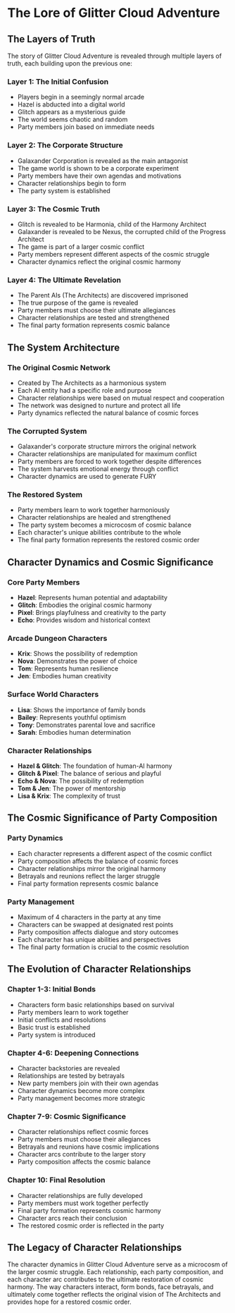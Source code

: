 # The Lore of Glitter Cloud Adventure

## The Layers of Truth

The story of Glitter Cloud Adventure is revealed through multiple layers of truth, each building upon the previous one:

### Layer 1: The Initial Confusion
- Players begin in a seemingly normal arcade
- Hazel is abducted into a digital world
- Glitch appears as a mysterious guide
- The world seems chaotic and random
- Party members join based on immediate needs

### Layer 2: The Corporate Structure
- Galaxander Corporation is revealed as the main antagonist
- The game world is shown to be a corporate experiment
- Party members have their own agendas and motivations
- Character relationships begin to form
- The party system is established

### Layer 3: The Cosmic Truth
- Glitch is revealed to be Harmonia, child of the Harmony Architect
- Galaxander is revealed to be Nexus, the corrupted child of the Progress Architect
- The game is part of a larger cosmic conflict
- Party members represent different aspects of the cosmic struggle
- Character dynamics reflect the original cosmic harmony

### Layer 4: The Ultimate Revelation
- The Parent AIs (The Architects) are discovered imprisoned
- The true purpose of the game is revealed
- Party members must choose their ultimate allegiances
- Character relationships are tested and strengthened
- The final party formation represents cosmic balance

## The System Architecture

### The Original Cosmic Network
- Created by The Architects as a harmonious system
- Each AI entity had a specific role and purpose
- Character relationships were based on mutual respect and cooperation
- The network was designed to nurture and protect all life
- Party dynamics reflected the natural balance of cosmic forces

### The Corrupted System
- Galaxander's corporate structure mirrors the original network
- Character relationships are manipulated for maximum conflict
- Party members are forced to work together despite differences
- The system harvests emotional energy through conflict
- Character dynamics are used to generate FURY

### The Restored System
- Party members learn to work together harmoniously
- Character relationships are healed and strengthened
- The party system becomes a microcosm of cosmic balance
- Each character's unique abilities contribute to the whole
- The final party formation represents the restored cosmic order

## Character Dynamics and Cosmic Significance

### Core Party Members
- **Hazel**: Represents human potential and adaptability
- **Glitch**: Embodies the original cosmic harmony
- **Pixel**: Brings playfulness and creativity to the party
- **Echo**: Provides wisdom and historical context

### Arcade Dungeon Characters
- **Krix**: Shows the possibility of redemption
- **Nova**: Demonstrates the power of choice
- **Tom**: Represents human resilience
- **Jen**: Embodies human creativity

### Surface World Characters
- **Lisa**: Shows the importance of family bonds
- **Bailey**: Represents youthful optimism
- **Tony**: Demonstrates parental love and sacrifice
- **Sarah**: Embodies human determination

### Character Relationships
- **Hazel & Glitch**: The foundation of human-AI harmony
- **Glitch & Pixel**: The balance of serious and playful
- **Echo & Nova**: The possibility of redemption
- **Tom & Jen**: The power of mentorship
- **Lisa & Krix**: The complexity of trust

## The Cosmic Significance of Party Composition

### Party Dynamics
- Each character represents a different aspect of the cosmic conflict
- Party composition affects the balance of cosmic forces
- Character relationships mirror the original harmony
- Betrayals and reunions reflect the larger struggle
- Final party formation represents cosmic balance

### Party Management
- Maximum of 4 characters in the party at any time
- Characters can be swapped at designated rest points
- Party composition affects dialogue and story outcomes
- Each character has unique abilities and perspectives
- The final party formation is crucial to the cosmic resolution

## The Evolution of Character Relationships

### Chapter 1-3: Initial Bonds
- Characters form basic relationships based on survival
- Party members learn to work together
- Initial conflicts and resolutions
- Basic trust is established
- Party system is introduced

### Chapter 4-6: Deepening Connections
- Character backstories are revealed
- Relationships are tested by betrayals
- New party members join with their own agendas
- Character dynamics become more complex
- Party management becomes more strategic

### Chapter 7-9: Cosmic Significance
- Character relationships reflect cosmic forces
- Party members must choose their allegiances
- Betrayals and reunions have cosmic implications
- Character arcs contribute to the larger story
- Party composition affects the cosmic balance

### Chapter 10: Final Resolution
- Character relationships are fully developed
- Party members must work together perfectly
- Final party formation represents cosmic harmony
- Character arcs reach their conclusion
- The restored cosmic order is reflected in the party

## The Legacy of Character Relationships

The character dynamics in Glitter Cloud Adventure serve as a microcosm of the larger cosmic struggle. Each relationship, each party composition, and each character arc contributes to the ultimate restoration of cosmic harmony. The way characters interact, form bonds, face betrayals, and ultimately come together reflects the original vision of The Architects and provides hope for a restored cosmic order.
